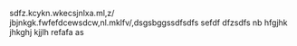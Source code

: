 sdfz.kcykn.wkecsjnlxa.ml,z/ jbjnkgk.fwfefdcewsdcw,nl.mklfv/,dsgsbggssdfsdfs
sefdf
dfzsdfs
nb
hfgjhk
jhkghj
kjjlh
refafa
as
